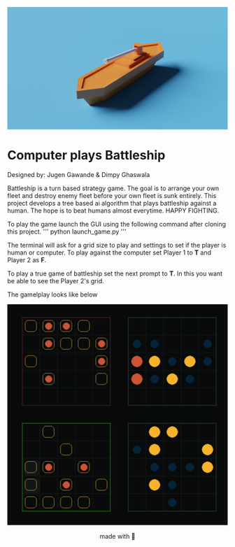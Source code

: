 ![plot](/Assets/battleship.png)
# Computer plays Battleship

Designed by: Jugen Gawande & Dimpy Ghaswala

Battleship is a turn based strategy game. The goal is to arrange your own fleet and destroy enemy fleet before your own fleet is sunk entirely. 
This project develops a tree based ai algorithm that plays battleship against a human. The hope is to beat humans almost everytime. HAPPY FIGHTING.

To play the game launch the GUI using the following command after cloning this project.
'''
python launch_game.py
'''

The terminal will ask for a grid size to play and settings to set if the player is human or computer.
To play against the computer set Player 1 to <b>T</b> and Player 2 as <b>F</b>. 

To play a true game of battleship set the next prompt to <b>T</b>. In this you want be able to see the Player 2's grid.

The gamelplay looks like below

![plot](/Assets/gameplay_1.png)




<center> made with 🧠</center>
